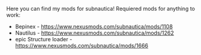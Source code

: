 Here you can find my mods for subnautica!
Requiered mods for anything to work:
- Bepinex - https://www.nexusmods.com/subnautica/mods/1108
- Nautilus - https://www.nexusmods.com/subnautica/mods/1262
- epic Structure loader - https://www.nexusmods.com/subnautica/mods/1666
